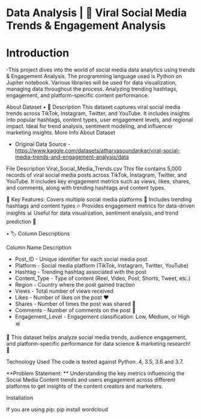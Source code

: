 # Data Analysis | 🚀 Viral Social Media Trends & Engagement Analysis
# Introduction

-This project dives into the world of social media data analytics using trends & Engagement Analysis. The programming language used is Python on Jupiter notebook. Various libraries will be used for data visualization, managing data throughout the process.
Analyzing trending hashtags, engagement, and platform-specific content performance.

About Dataset
•	📌 Description
This dataset captures viral social media trends across TikTok, Instagram, Twitter, and YouTube. It includes insights into popular hashtags, content types, user engagement levels, and regional impact. Ideal for trend analysis, sentiment modeling, and influencer marketing insights.
More Info About Dataset
-	Original Data Source - https://www.kaggle.com/datasets/atharvasoundankar/viral-social-media-trends-and-engagement-analysis/data

File Description
Viral_Social_Media_Trends.csv
This file contains 5,000 records of viral social media posts across TikTok, Instagram, Twitter, and YouTube. It includes key engagement metrics such as views, likes, shares, and comments, along with trending hashtags and content types.

🔹 Key Features:
   Covers multiple social media platforms 📱
   Includes trending hashtags and content types 🔥
   Provides engagement metrics for data-driven insights 📊
   Useful for data visualization, sentiment analysis, and trend prediction 🚀

•	🏷️ Column Descriptions

Column Name	       	Description
- Post_ID	         - Unique identifier for each social media post
- Platform	        	- Social media platform (TikTok, Instagram, Twitter, YouTube)
- Hashtag	         - Trending hashtag associated with the post
- Content_Type	    	- Type of content (Reel, Video, Post, Shorts, Tweet, etc.)
- Region	            - Country where the post gained traction
- Views	            - Total number of views received
- Likes	           	- Number of likes on the post ❤️
- Shares	            - Number of times the post was shared 🔄
- Comments	         - Number of comments on the post 💬
- Engagement_Level	- Engagement classification: Low, Medium, or High 📊

🔹 This dataset helps analyze social media trends, audience engagement, and platform-specific performance for data science & marketing research! 🚀

Technology Used
The code is tested against Python .4, 3.5, 3.6 and 3.7.


**Problem Statement: **
Understanding the key metrics influencing the Social Media Content trends and users engagement across different platforms to get insights of the content creators and marketers.


Installation

If you are using pip:
pip install wordcloud





